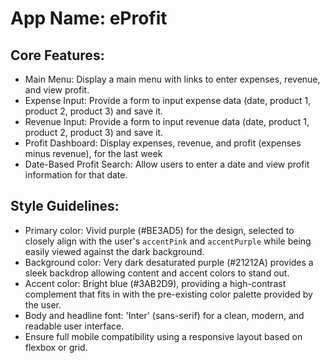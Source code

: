 # **App Name**: eProfit

## Core Features:

- Main Menu: Display a main menu with links to enter expenses, revenue, and view profit.
- Expense Input: Provide a form to input expense data (date, product 1, product 2, product 3) and save it.
- Revenue Input: Provide a form to input revenue data (date, product 1, product 2, product 3) and save it.
- Profit Dashboard: Display expenses, revenue, and profit (expenses minus revenue), for the last week
- Date-Based Profit Search: Allow users to enter a date and view profit information for that date.

## Style Guidelines:

- Primary color: Vivid purple (#BE3AD5) for the design, selected to closely align with the user's `accentPink` and `accentPurple` while being easily viewed against the dark background.
- Background color: Very dark desaturated purple (#21212A) provides a sleek backdrop allowing content and accent colors to stand out.
- Accent color: Bright blue (#3AB2D9), providing a high-contrast complement that fits in with the pre-existing color palette provided by the user.
- Body and headline font: 'Inter' (sans-serif) for a clean, modern, and readable user interface.
- Ensure full mobile compatibility using a responsive layout based on flexbox or grid.